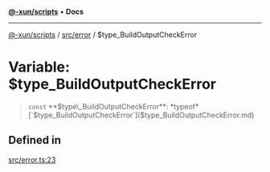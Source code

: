 [**@-xun/scripts**](../../../README.md) • **Docs**

***

[@-xun/scripts](../../../README.md) / [src/error](../README.md) / $type\_BuildOutputCheckError

# Variable: $type\_BuildOutputCheckError

> `const` **$type\_BuildOutputCheckError**: *typeof* [`$type_BuildOutputCheckError`]($type_BuildOutputCheckError.md)

## Defined in

[src/error.ts:23](https://github.com/Xunnamius/xscripts/blob/5720c37375b8ffddbde03f8e53002853e0eeabbc/src/error.ts#L23)
